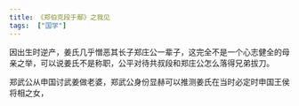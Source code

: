```yaml
---
title: 《郑伯克段于鄢》之我见
tags:  ["国学"]
---
```


因出生时逆产，姜氏几乎憎恶其长子郑庄公一辈子，这完全不是一个心志健全的母亲之举，可以说姜氏不是称职，公平对待共叔段和郑庄公怎么落得兄弟拔刀。

郑武公从申国讨武姜做老婆，郑武公身份显赫可以推测姜氏在当时必定时申国王侯将相之女，